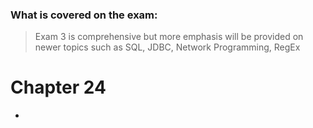 ### What is covered on the exam:
> Exam 3 is comprehensive but more emphasis will be provided on newer topics such as SQL, JDBC, Network Programming, RegEx

# Chapter 24
- 